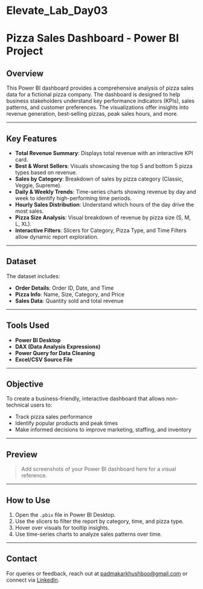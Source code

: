 # Elevate_Lab_Day03
# Pizza Sales Dashboard - Power BI Project

## Overview

This Power BI dashboard provides a comprehensive analysis of pizza sales data for a fictional pizza company. The dashboard is designed to help business stakeholders understand key performance indicators (KPIs), sales patterns, and customer preferences. The visualizations offer insights into revenue generation, best-selling pizzas, peak sales hours, and more.

---

## Key Features

- **Total Revenue Summary**: Displays total revenue with an interactive KPI card.
- **Best & Worst Sellers**: Visuals showcasing the top 5 and bottom 5 pizza types based on revenue.
- **Sales by Category**: Breakdown of sales by pizza category (Classic, Veggie, Supreme).
- **Daily & Weekly Trends**: Time-series charts showing revenue by day and week to identify high-performing time periods.
- **Hourly Sales Distribution**: Understand which hours of the day drive the most sales.
- **Pizza Size Analysis**: Visual breakdown of revenue by pizza size (S, M, L, XL).
- **Interactive Filters**: Slicers for Category, Pizza Type, and Time Filters allow dynamic report exploration.

---

## Dataset

The dataset includes:
- **Order Details**: Order ID, Date, and Time
- **Pizza Info**: Name, Size, Category, and Price
- **Sales Data**: Quantity sold and total revenue

---

## Tools Used

- **Power BI Desktop**
- **DAX (Data Analysis Expressions)**
- **Power Query for Data Cleaning**
- **Excel/CSV Source File**

---

## Objective

To create a business-friendly, interactive dashboard that allows non-technical users to:
- Track pizza sales performance
- Identify popular products and peak times
- Make informed decisions to improve marketing, staffing, and inventory

---

## Preview

> Add screenshots of your Power BI dashboard here for a visual reference.

---

## How to Use

1. Open the `.pbix` file in Power BI Desktop.
2. Use the slicers to filter the report by category, time, and pizza type.
3. Hover over visuals for tooltip insights.
4. Use time-series charts to analyze sales patterns over time.

---

## Contact

For queries or feedback, reach out at padmakarkhushboo@gmail.com or connect via [LinkedIn](https://www.linkedin.com/in/khushboo-padmakar-a17924256/).

